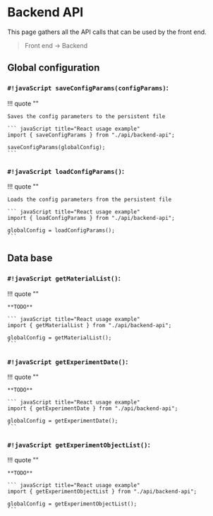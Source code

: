 <!--
 Copyright (C) 2023 Hefestus
 
 This file is part of Bolinho.
 
 Bolinho is free software: you can redistribute it and/or modify
 it under the terms of the GNU General Public License as published by
 the Free Software Foundation, either version 3 of the License, or
 (at your option) any later version.
 
 Bolinho is distributed in the hope that it will be useful,
 but WITHOUT ANY WARRANTY; without even the implied warranty of
 MERCHANTABILITY or FITNESS FOR A PARTICULAR PURPOSE.  See the
 GNU General Public License for more details.
 
 You should have received a copy of the GNU General Public License
 along with Bolinho.  If not, see <http://www.gnu.org/licenses/>.
-->
# Backend API

This page gathers all the API calls that can be used by the front end.

> Front end -> Backend

## Global configuration

### `#!javaScript saveConfigParams(configParams)`:
!!! quote ""

    Saves the config parameters to the persistent file

    ``` javaScript title="React usage example"
    import { saveConfigParams } from "./api/backend-api";
    
    saveConfigParams(globalConfig);
    ```

### `#!javaScript loadConfigParams()`:
!!! quote ""

    Loads the config parameters from the persistent file

    ``` javaScript title="React usage example"
    import { loadConfigParams } from "./api/backend-api";
    
    globalConfig = loadConfigParams();
    ```

## Data base

### `#!javaScript getMaterialList()`:
!!! quote ""

    **TODO**
    
    ``` javaScript title="React usage example"
    import { getMaterialList } from "./api/backend-api";
    
    globalConfig = getMaterialList();
    ```

### `#!javaScript getExperimentDate()`:
!!! quote ""

    **TODO**
    
    ``` javaScript title="React usage example"
    import { getExperimentDate } from "./api/backend-api";
    
    globalConfig = getExperimentDate();
    ```

### `#!javaScript getExperimentObjectList()`:
!!! quote ""

    **TODO**
    
    ``` javaScript title="React usage example"
    import { getExperimentObjectList } from "./api/backend-api";
    
    globalConfig = getExperimentObjectList();
    ```